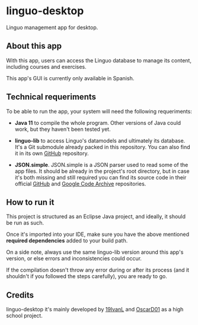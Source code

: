 # linguo-desktop

Linguo management app for desktop.


## About this app

With this app, users can access the Linguo database to manage its content, including courses and exercises.

This app's GUI is currently only available in Spanish.


## Technical requeriments

To be able to run the app, your system will need the following requeriments:

* **Java 11** to compile the whole program. Other versions of Java could work, but they haven't been tested yet.

* **linguo-lib** to access Linguo's datamodels and ultimately its database. It's a Git submodule already packed in this repository. You can also find it in its own [GitHub](https://github.com/19IvanL/linguo-lib) repository.

* **JSON.simple**. JSON.simple is a JSON parser used to read some of the app files. It should be already in the project's root directory, but in case it's both missing and still required you can find its source code in their official [GitHub](https://github.com/fangyidong/json-simple) and [Google Code Archive](https://code.google.com/archive/p/json-simple) repositories.


## How to run it

This project is structured as an Eclipse Java project, and ideally, it should be run as such.

Once it's imported into your IDE, make sure you have the above mentioned **required dependencies** added to your build path.

On a side note, always use the same linguo-lib version around this app's version, or else errors and inconsistencies could occur.

If the compilation doesn't throw any error during or after its process (and it shouldn't if you followed the steps carefully), you are ready to go.


## Credits

linguo-desktop it's mainly developed by [19IvanL](https://github.com/19IvanL) and [OscarD01](https://github.com/OscarD01) as a high school project. 